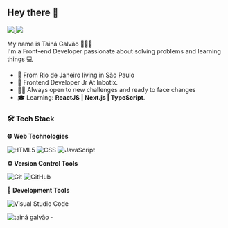 ## Hey there 👋 
<p align="left">
 <a href="https://www.linkedin.com/in/rafaeldcmartins">
    <img src="https://img.shields.io/badge/-Tainá%20Almeida-6633cc?style=flat-square&logo=Linkedin&logoColor=white&link=https://www.linkedin.com/in/almeida-taina/"/>
  </a><a href="https://github.com/taigalvs/?tab=follow">
    <img src="https://img.shields.io/github/followers/taigalvs?label=Follow&style=social" />
  </a> </p>

My name is Tainá Galvão 👩🇧🇷
<br>
I'm a Front-end Developer passionate about solving problems and learning things  💻
- 📍 From Rio de Janeiro living in São Paulo
- 💼  Frontend Developer Jr At Inbotix.
- 👩‍💻 Always open to new challenges and ready to face changes
-   🎓  Learning:  **ReactJS | Next.js | TypeScript**.


### 🛠 Tech Stack
 **🌐 Web Technologies**
 
![HTML5](https://img.shields.io/badge/-HTML5-333333?style=flat&logo=HTML5)&nbsp;![CSS](https://img.shields.io/badge/-CSS-333333?style=flat&logo=CSS3&logoColor=1572B6)&nbsp;![JavaScript](https://img.shields.io/badge/-JavaScript-333333?style=flat&logo=javascript)&nbsp;

**⚙️ Version Control Tools**

![Git](https://img.shields.io/badge/-Git-333333?style=flat&logo=git)&nbsp;![GitHub](https://img.shields.io/badge/-GitHub-333333?style=flat&logo=github)

 **🔧 Development Tools**

![Visual Studio Code](https://img.shields.io/badge/-Visual%20Studio%20Code-333333?style=flat&logo=visual-studio-code&logoColor=007ACC)


<p><img align="left" src="https://github-readme-stats.vercel.app/api/top-langs?username=taigalvs&show_icons=true&locale=en&layout=compact&theme=radical" alt="tainá galvão" /></p>
- 
